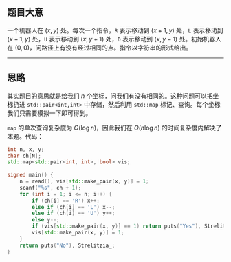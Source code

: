 ## 题目大意

一个机器人在 $(x,y)$ 处。每次一个指令，`R` 表示移动到 $(x+1,y)$ 处，`L` 表示移动到 $(x-1,y)$ 处，`U` 表示移动到 $(x,y+1)$ 处，`D` 表示移动到 $(x,y-1)$ 处。初始机器人在 $(0,0)$，问路径上有没有经过相同的点。指令以字符串的形式给出。

------------
## 思路

其实题目的意思就是给我们 $n$ 个坐标，问我们有没有相同的。这种问题可以把坐标扔进 `std::pair<int,int>` 中存储，然后利用 `std::map` 标记、查询。每个坐标我们只需要模拟一下即可得到。

`map` 的单次查询复杂度为 $O(\log n)$，因此我们在 $O(n\log n)$ 的时间复杂度内解决了本题。代码：

```cpp
int n, x, y;
char ch[N];
std::map<std::pair<int, int>, bool> vis;
 
signed main() {
	n = read(), vis[std::make_pair(x, y)] = 1;
	scanf("%s", ch + 1);
	for (int i = 1; i <= n; i++) {
		if (ch[i] == 'R') x++;
		else if (ch[i] == 'L') x--;
		else if (ch[i] == 'U') y++;
		else y--;
		if (vis[std::make_pair(x, y)] == 1) return puts("Yes"), Strelitzia_;
		vis[std::make_pair(x, y)] = 1;
	}
	return puts("No"), Strelitzia_;
}
```
